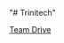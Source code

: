 "# Trinitech" 

[Team Drive](https://drive.google.com/drive/folders/1944e4IEO6JqkkqdzUTEIk1vkICjC0XRE?usp=sharing)
